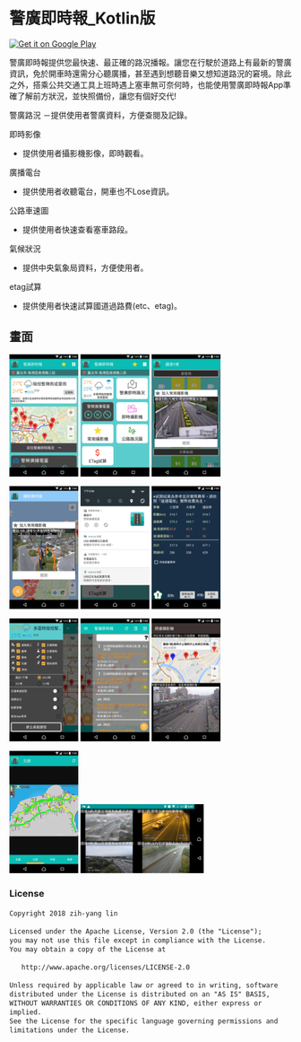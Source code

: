 ﻿# 警廣即時報_Kotlin版
<a href='https://play.google.com/store/apps/details?id=tw.myself.oceanlin.newsbroadcast'><img alt='Get it on Google Play' src='https://play.google.com/intl/en_us/badges/images/generic/en_badge_web_generic.png' height="50px"/></a>

警廣即時報提供您最快速、最正確的路況播報。讓您在行駛於道路上有最新的警廣資訊，免於開車時還需分心聽廣播，甚至遇到想聽音樂又想知道路況的窘境。除此之外，搭乘公共交通工具上班時遇上塞車無可奈何時，也能使用警廣即時報App準確了解前方狀況，並快照備份，讓您有個好交代!

警廣路況
－提供使用者警廣資料，方便查閱及記錄。

即時影像
- 提供使用者攝影機影像，即時觀看。

廣播電台
- 提供使用者收聽電台，開車也不Lose資訊。

公路車速圖
- 提供使用者快速查看塞車路段。

氣候狀況
- 提供中央氣象局資料，方便使用者。

etag試算
- 提供使用者快速試算國道過路費(etc、etag)。

畫面
 ------
<img src="webps/device-2018-03-15-170314.webp" width="123"> <img src="webps/device-2018-03-15-170406.webp" width="123"> <img src="webps/device-2018-03-15-170426.webp" width="123">

<img src="webps/device-2018-03-15-170623.webp" width="123"> <img src="webps/device-2018-03-15-170657.webp" width="123"> <img src="webps/device-2018-03-15-170506.webp" width="123">

<img src="webps/device-2018-03-15-170555.webp" width="123"> <img src="webps/device-2018-03-15-170537.webp" width="123"> <img src="webps/device-2018-03-15-170607.webp" width="123">

<img src="webps/device-2018-03-15-170520.webp" width="123"> <img src="webps/device-2018-03-15-170916.webp" width="220">

### License
```
Copyright 2018 zih-yang lin

Licensed under the Apache License, Version 2.0 (the "License");
you may not use this file except in compliance with the License.
You may obtain a copy of the License at

   http://www.apache.org/licenses/LICENSE-2.0

Unless required by applicable law or agreed to in writing, software
distributed under the License is distributed on an "AS IS" BASIS,
WITHOUT WARRANTIES OR CONDITIONS OF ANY KIND, either express or implied.
See the License for the specific language governing permissions and
limitations under the License.
```
